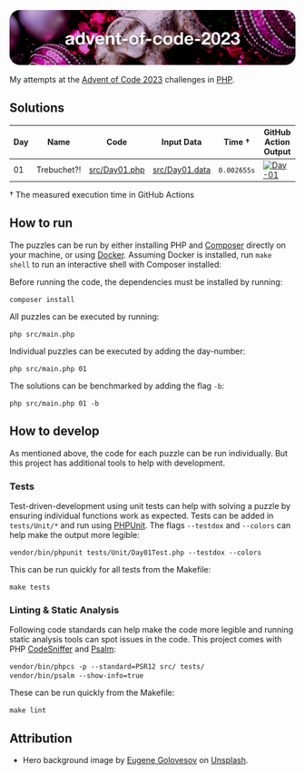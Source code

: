 ![advent-of-code-2023](./advent-of-code-2023-hero.png)

My attempts at the [Advent of Code 2023](https://adventofcode.com/2023) challenges in [PHP](https://www.php.net).

## Solutions

| Day | Name        | Code                             | Input Data                         | Time †      | GitHub Action Output                                                                                                                                                                                                      |
|-----|-------------|----------------------------------|------------------------------------|-------------|---------------------------------------------------------------------------------------------------------------------------------------------------------------------------------------------------------------------------|
| 01  | Trebuchet?! | [src/Day01.php](./src/Day01.php) | [src/Day01.data](./src/Day01.data) | `0.002655s` | [![Day-01](https://github.com/leifgehrmann/advent-of-code-2023/actions/workflows/Day-01.yml/badge.svg?branch=main)](https://github.com/leifgehrmann/advent-of-code-2023/actions/workflows/Day-01.yml?query=branch%3Amain) |

† The measured execution time in GitHub Actions

## How to run

The puzzles can be run by either installing PHP and [Composer](https://getcomposer.org) directly on your machine, or using [Docker](https://www.docker.com/get-started/). Assuming Docker is installed, run `make shell` to run an interactive shell with Composer installed:

Before running the code, the dependencies must be installed by running:

```shell
composer install
```

All puzzles can be executed by running:

```shell
php src/main.php
```

Individual puzzles can be executed by adding the day-number:

```shell
php src/main.php 01
```

The solutions can be benchmarked by adding the flag `-b`:

```shell
php src/main.php 01 -b
```

## How to develop

As mentioned above, the code for each puzzle can be run individually. But this project has additional tools to help with development.

### Tests

Test-driven-development using unit tests can help with solving a puzzle by ensuring individual functions work as expected. Tests can be added in `tests/Unit/*` and run using [PHPUnit](http://phpunit.de). The flags `--testdox` and `--colors` can help make the output more legible:

```shell
vendor/bin/phpunit tests/Unit/Day01Test.php --testdox --colors
```

This can be run quickly for all tests from the Makefile:

```shell
make tests
```

### Linting & Static Analysis

Following code standards can help make the code more legible and running static analysis tools can spot issues in the code. This project comes with PHP [CodeSniffer](https://github.com/squizlabs/PHP_CodeSniffer) and [Psalm](https://psalm.dev):

```shell
vendor/bin/phpcs -p --standard=PSR12 src/ tests/
vendor/bin/psalm --show-info=true
```

These can be run quickly from the Makefile:

```shell
make lint
```

## Attribution

* Hero background image by [Eugene Golovesov](https://unsplash.com/photos/a-turtle-in-a-christmas-tree-28d-4waQm3M) on [Unsplash](https://unsplash.com/).
